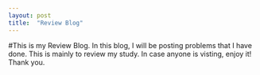 ```yaml
---
layout: post
title:  "Review Blog"
---
```


#This is my Review Blog.
In this blog, I will be posting problems that I have done.
This is mainly to review my study.
In case anyone is visting, enjoy it!
Thank you.
